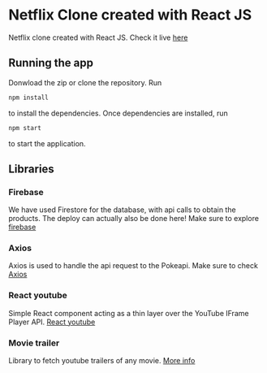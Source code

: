 # Netflix Clone created with React JS

Netflix clone created with React JS. Check it live [here](https://netflix-clone-peach-tau.vercel.app/)

## Running the app

Donwload the zip or clone the repository. Run

```bash
npm install
```

to install the dependencies. Once dependencies are installed, run

```bash
npm start
```

to start the application.

## Libraries

### Firebase

We have used Firestore for the database, with api calls to obtain the products. The deploy can actually also be done here! Make sure to explore [firebase](https://firebase.google.com/)

### Axios

Axios is used to handle the api request to the Pokeapi. Make sure to check [Axios](https://github.com/axios/axios)

### React youtube

Simple React component acting as a thin layer over the YouTube IFrame Player API. [React youtube](https://www.npmjs.com/package/react-youtube)

### Movie trailer

Library to fetch youtube trailers of any movie. [More info](https://www.npmjs.com/package/movie-trailer)

